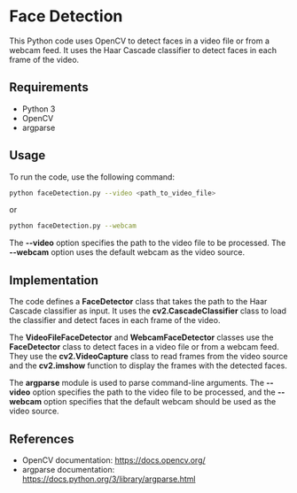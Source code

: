 # Face Detection
This Python code uses OpenCV to detect faces in a video file or from a webcam feed. It uses the Haar Cascade classifier to detect faces in each frame of the video.

## Requirements
- Python 3
- OpenCV
- argparse

## Usage
To run the code, use the following command:
```bash
python faceDetection.py --video <path_to_video_file>
```
or
```bash
python faceDetection.py --webcam
```
The **--video** option specifies the path to the video file to be processed. The **--webcam** option uses the default webcam as the video source.

## Implementation
The code defines a **FaceDetector** class that takes the path to the Haar Cascade classifier as input. It uses the **cv2.CascadeClassifier** class to load the classifier and detect faces in each frame of the video.

The **VideoFileFaceDetector** and **WebcamFaceDetector** classes use the **FaceDetector** class to detect faces in a video file or from a webcam feed. They use the **cv2.VideoCapture** class to read frames from the video source and the **cv2.imshow** function to display the frames with the detected faces.

The **argparse** module is used to parse command-line arguments. The **--video** option specifies the path to the video file to be processed, and the **--webcam** option specifies that the default webcam should be used as the video source.

## References
- OpenCV documentation: https://docs.opencv.org/
- argparse documentation: https://docs.python.org/3/library/argparse.html
